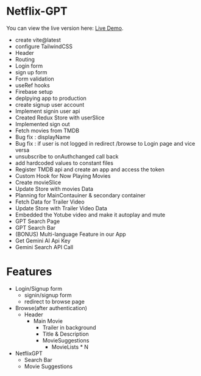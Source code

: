 # Netflix-GPT

 You can view the live version here: [Live Demo](https://netflix-gpt-mocha-mu.vercel.app/).

- create vite@latest
- configure TailwindCSS
- Header
- Routing
- Login form
- sign up form
- Form validation
- useRef hooks
- Firebase setup
- deplpying app to production
- create signup user account
- Implement signin user api
- Created Redux Store with userSlice
- Implemented sign out
- Fetch movies from TMDB
- Bug fix : displayName
- Bug fix : if user is not logged in redirect /browse to Login page and vice versa
- unsubscribe to onAuthchanged call back
- add hardcoded values to constant files
- Register TMDB api and create an app and access the token
- Custom Hook for Now Playing Movies
- Create movieSlice
- Update Store with movies Data
- Planning for MainContauiner & secondary container
- Fetch Data for Trailer Video
- Update Store with Trailer Video Data
- Embedded the Yotube video and make it autoplay and mute
- GPT Search Page
- GPT Search Bar
- (BONUS) Multi-language Feature in our App
- Get  Gemini AI Api Key
- Gemini Search API Call

# Features

- Login/Signup form
  - signin/signup form
  - redirect to browse page
- Browse(after authentication)
  - Header
    - Main Movie
        - Trailer in background
        - Title & Description
        - MovieSuggestions
          - MovieLists * N
- NetflixGPT
  - Search Bar
  - Movie Suggestions 







